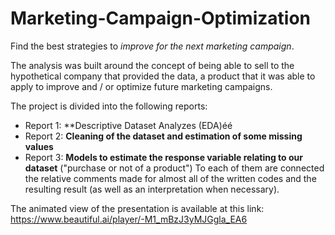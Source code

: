 # Marketing-Campaign-Optimization
Find the best strategies to *improve for the next marketing campaign*.

The analysis was built around the concept of being able to sell to the hypothetical company that provided the data, a product that it was able to apply to improve and / or optimize future marketing campaigns.

The project is divided into the following reports:
* Report 1: **Descriptive Dataset Analyzes (EDA)éé
* Report 2: **Cleaning of the dataset and estimation of some missing values**
* Report 3: **Models to estimate the response variable relating to our dataset** ("purchase or not of a product")
To each of them are connected the relative comments made for almost all of the written codes and the resulting result (as well as an interpretation when necessary).

The animated view of the presentation is available at this link: https://www.beautiful.ai/player/-M1_mBzJ3yMJGgla_EA6
